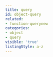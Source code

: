 ```yaml
---
title: query
id: object-query
related:
- function-querynew
categories:
- object
- query
visible: 'true'
listingStyle: a-z
---
```



